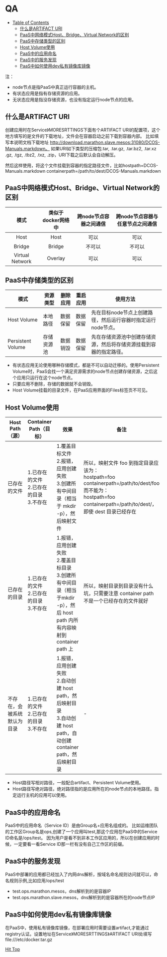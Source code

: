 
<span id="qa">QA</span>
======

* [Table of Contents](#qa)
   * [什么是ARTIFACT URI](#artifact)
   * [PaaS中网络模式Host、Bridge、Virtual Network的区别](#PaaS中网络模式的区别)
   * [PaaS中存储类型的区别](#PaaS中存储类型的区别)
   * [Host Volume使用](#HostVolume使用)
   * [PaaS中的应用命名](#PaaS中的应用命名)
   * [PaaS中的服务发现](#PaaS中的服务发现)
   * [PaaS中如何使用dev私有镜像库镜像](#PaaS中如何使用dev私有镜像库镜像)


注：
* node节点是指PaaS中真正运行容器的主机。
* 有状态应用是指有存储资源的应用。
* 无状态应用是指没存储资源，也没有指定运行node节点的应用。

<span id="artifact">什么是ARTIFACT URI</span>
------

创建应用时在Service》MORESRTTINGS下面有个ARTIFACT URI的配置项，这个地方填写的是文件的下载地址，文件会在容器启动之前下载到容器内部。
比如填写本说明文档下载地址 http://download.marathon.slave.mesos:31080/DCOS-Manuals.markdown。
如果URI如下类型的压缩包.tar, .tar.gz, .tar.bz2, .tar.xz .gz, .tgz, .tbz2, .txz, .zip，URI下载之后默认会自动解压。

然后这样使用，将这个文件挂载到容器的指定路径文件，比如hostpath=DCOS-Manuals.markdown containerpath=/path/to/dest/DCOS-Manuals.markdown


<span id="PaaS中网络模式的区别">PaaS中网络模式Host、Bridge、Virtual Network的区别</span>
------

| 模式 | 类似于docker网络中 | 跨node节点容器之间通信 | 跨node节点容器与任意节点之间通信 |
|:---:|:---:|:---:|:---:|
| Host | Host | 可以 | 可以 |
| Bridge | Bridge | 不可以 | 不可以 |
| Virtual Network | Overlay | 可以 | 可以 |

<span id="PaaS中存储类型的区别">PaaS中存储类型的区别</span>
------

| 模式 | 资源类型 | 删除应用 | 重启应用 | 使用方法 |
| --- | --- | --- | --- | --- |
| Host Volume | 本地路径 | 数据保留 | 数据保留 | 先在目标node节点上创建路径，然后运行容器时指定运行node节点。
| Persistent Volume | 存储资源池 | 数据销毁 | 数据保留 | 先在存储资源池中创建存储资源，然后将存储资源挂载到容器的指定路径。

* 有状态应用无论使用哪种存储模式，都是不可以自动迁移的。使用Persistent Volume时，PaaS会找一个满足资源需求的node节点创建存储资源，之后这个应用只运行在这个node节点。
* 只要应用不删除，存储的数据就不会销毁。
* Host Volume挂载的目录文件，在PaaS应用界面的Files标签页不可见。

<span id="HostVolume使用">Host Volume使用</span>
------

| Host Path（源）| Container Path（目标）| 效果 | 备注 |
| --- | --- | --- | --- |
| 已存在的文件 | 1.已存在的文件 <br> 2.已存在的目录 <br> 3.不存在 | 1.覆盖目标文件 <br> 2.报错，应用创建失败 <br> 3.创建所有中间目录（相当于 mkdir -p），然后映射文件 | 所以，映射文件 foo 到指定目录应该为：<br> hostpath=foo containerpath=/path/to/dest/foo <br> 而不能为：<br> hostpath=foo containerpath=/path/to/dest/，即使 dest 目录已经存在 |
| 已存在的目录 | 1.已存在的文件 <br> 2.已存在的目录 <br> 3.不存在 | 1.报错，应用创建失败 <br> 2.覆盖目标目录  <br> 3.创建所有中间目录（相当于mkdir -p），然后 host path 内所有内容映射到 container path 上 | 所以，映射目录到目录没有什么坑，只需要注意 container path 不是一个已经存在的文件就好 |
| 不存在，会被系统默认为目录 |  1.已存在的文件 <br> 2.已存在的目录 <br> 3.不存在 | 1.报错，应用创建失败 <br> 2.自动创建 host path，然后映射目录 <br> 3.自动创建 host path，自动创建container path，然后映射目录 | - |

* Host路径写相对路径，一般配合artifact、Persistent Volume使用。
* Host路径写绝对路径，绝对路径指的是应用所在的node节点的本地路径。指定运行主机的应用可以使用。

<span id="PaaS中的应用命名">PaaS中的应用命名</span>
------

PaaS中的应用命名（Service ID）是由Group名+应用名组成的。
比如运维团队的工作区Group名是ops,创建了一个应用叫test,那这个应用在PaaS中的Service ID命名是/ops/test。
因为用户是看不到非本工作区应用的，所以在创建应用的时候，一定要看一看Service ID那一栏有没有自己工作区的前缀。

<span id="PaaS中的服务发现">PaaS中的服务发现</span>
------

PaaS中部署的应用都已经加入了内网dns解析，按域名命名规则访问就可以，命名规则示例,比如应用/ops/test

* test.ops.marathon.mesos，dns解析到的是容器IP
* test.ops.marathon.slave.mesos，dns解析到的是容器所在的node节点IP

<span id="PaaS中如何使用dev私有镜像库镜像">PaaS中如何使用dev私有镜像库镜像</span>
------

在PaaS中，使用私有镜像库镜像，在部署应用时需要设置artifact,才能通过registry认证。设置地址在Service》MORESRTTINGS》ARTIFACT URI处填写 file:///etc/docker.tar.gz


[Hit Top](#qa)
